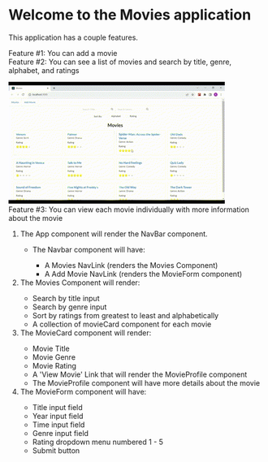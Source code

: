# Welcome to the Movies application

This application has a couple features. 

Feature #1: You can add a movie   
Feature #2: You can see a list of movies and search by title, genre, alphabet, and ratings   

 ![gif of filter search](./public/assets/filter%20feature.gif)   
Feature #3: You can view each movie individually with more information about the movie   
<ol>
  <li>The App component will render the NavBar component. </li>
    <ul>
      <li>The Navbar component will have: </li>
            <ul>
                <li>A Movies NavLink (renders the Movies Component)</li>
                <li>A Add Movie NavLink (renders the MovieForm component)  </li>
            </ul>
    </ul>
  
  <li>The Movies Component will render:</li>
    <ul>
        <li>Search by title input </li>
        <li>Search by genre input </li>
        <li>Sort by ratings from greatest to least and alphabetically </li>
        <li>A collection of movieCard component for each movie</li>
    </ul>
  <li>The MovieCard component will render: </li>
    <ul>
        <li>Movie Title </li>
        <li>Movie Genre</li>
        <li>Movie Rating</li>
        <li>A 'View Movie' Link that will render the MovieProfile component</li>
        <li>The MovieProfile component will have more details about the movie</li>
    </ul>
  <li>The MovieForm component will have: </li>
        <ul>
            <li>Title input field  </li>
            <li>Year input field </li>
            <li>Time input field  </li>
            <li>Genre input field </li>
            <li>Rating dropdown menu numbered 1 - 5  </li>
            <li>Submit button </li>
        </ul>
</ol> 
 


